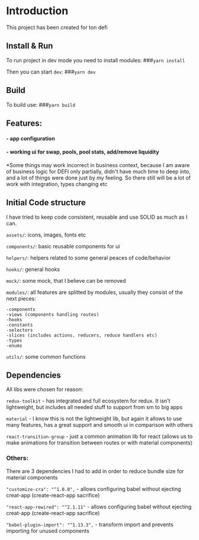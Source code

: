# Introduction

This project has been created for ton defi


## Install & Run
To run project in dev mode you need to install modules:
###`yarn install`

Then you can start `dev`:
###`yarn dev`

## Build
To build use: 
###`yarn build`


## Features:

#### - app configuration
#### - working ui for swap, pools, pool stats, add/remove liquidity

*Some things may work incorrect in business context, because I am aware of business logic for DEFI only partially, didn't have much time to deep into, and a lot of things were done just by my feeling. 
So there still will be a lot of work with integration, types changing etc


## Initial Code structure
I have tried to keep code consistent, reusable and use SOLID as much as I can.

`assets/`: icons, images, fonts etc

`components/`: basic reusable components for ui

`helpers/`: helpers related to some general peaces of code/behavior

`hooks/`: general hooks

`mock/`: some mock, that I believe can be removed

`modules/`: all features are splitted by modules, usually they consist of the next pieces:
```
-components
-views (components handling routes)
-hooks
-constants
-selectors
-slices (includes actions, reducers, reduce handlers etc)
-types
-enums
```

`utils/`: some common functions

## Dependencies 
All libs were chosen for reason:

`redux-toolkit` - has integrated and full ecosystem for redux. It isn't lightweight, but includes all needed stuff to support from sm to big apps

`material`  - I know this is not the lightweight lib, but again it allows to use many features, has a great support and smooth ui in comparison with others

`react-transition-group` - just a common animation lib for react (allows us to make animations for transition between routes or with material components)


### Others:
There are 3 dependencies I had to add in order to reduce bundle size for material components

`"customize-cra": "^1.0.0",` - allows configuring babel without ejecting creat-app (create-react-app sacrifice) 

`"react-app-rewired": "^2.1.11"` - allows configuring babel without ejecting creat-app (create-react-app sacrifice)

`"babel-plugin-import": "^1.13.3",` - transform import and prevents importing for unused components
